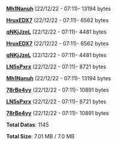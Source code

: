 [**Mh1Nanuh**](/data/Mh1Nanuh.txt) (22/12/22 - 07:11)- 13194 bytes

[**HruxEDX7**](/data/HruxEDX7.txt) (22/12/22 - 07:11)- 6562 bytes

[**qNKjJzeL**](/data/qNKjJzeL.txt) (22/12/22 - 07:11)- 4481 bytes

[**HruxEDX7**](/data/HruxEDX7.txt) (22/12/22 - 07:11)- 6562 bytes

[**qNKjJzeL**](/data/qNKjJzeL.txt) (22/12/22 - 07:11)- 4481 bytes

[**LN5sPxrx**](/data/LN5sPxrx.txt) (22/12/22 - 07:11)- 8721 bytes

[**Mh1Nanuh**](/data/Mh1Nanuh.txt) (22/12/22 - 07:11)- 13194 bytes

[**78rBe4vy**](/data/78rBe4vy.txt) (22/12/22 - 07:11)- 10891 bytes

[**LN5sPxrx**](/data/LN5sPxrx.txt) (22/12/22 - 07:11)- 8721 bytes

[**78rBe4vy**](/data/78rBe4vy.txt) (22/12/22 - 07:11)- 10891 bytes

**Total Datas**: 1145

**Total Size**: 7.01 MB / 7.0 MB